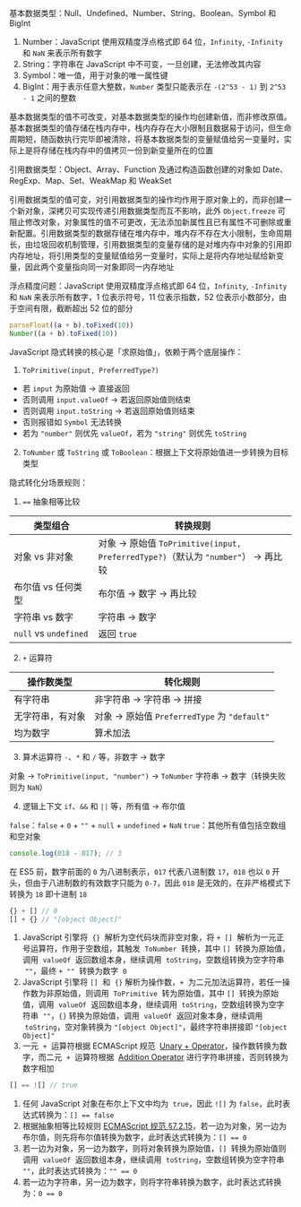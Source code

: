 基本数据类型：Null、Undefined、Number、String、Boolean、Symbol 和 BigInt

1. Number：JavaScript 使用双精度浮点格式即 64 位，`Infinity`, `-Infinity` 和 `NaN` 来表示所有数字
2. String：字符串在 JavaScript 中不可变，一旦创建，无法修改其内容
3. Symbol：唯一值，用于对象的唯一属性键
4. BigInt：用于表示任意大整数，`Number` 类型只能表示在 `-(2^53 - 1)` 到 `2^53 - 1` 之间的整数

基本数据类型的值不可改变，对基本数据类型的操作均创建新值，而非修改原值。基本数据类型的值存储在栈内存中，栈内存存在大小限制且数据易于访问，但生命周期短，随函数执行完毕即被清除，将基本数据类型的变量赋值给另一变量时，实际上是将存储在栈内存中的值拷贝一份到新变量所在的位置

引用数据类型：Object、Array、Function 及通过构造函数创建的对象如 Date、RegExp、Map、Set、WeakMap 和 WeakSet

引用数据类型的值可变，对引用数据类型的操作均作用于原对象上的，而非创建一个新对象，深拷贝可实现传递引用数据类型而互不影响，此外 `Object.freeze` 可阻止修改对象，对象属性的值不可更改，无法添加新属性且已有属性不可删除或重新配置。引用数据类型的数据存储在堆内存中，堆内存不存在大小限制，生命周期长，由垃圾回收机制管理，引用数据类型的变量存储的是对堆内存中对象的引用即内存地址，将引用类型的变量赋值给另一变量时，实际上是将内存地址赋给新变量，因此两个变量指向同一对象即同一内存地址

浮点精度问题：JavaScript 使用双精度浮点格式即 64 位，`Infinity`, `-Infinity` 和 `NaN` 来表示所有数字，1 位表示符号，11 位表示指数，52 位表示小数部分，由于空间有限，截断超出 52 位的部分

```js
parseFloat((a + b).toFixed(10))
Number((a + b).toFixed(10))
```

JavaScript 隐式转换的核心是「求原始值」，依赖于两个底层操作：

1. `ToPrimitive(input, PreferredType?)`

- 若 `input` 为原始值 -> 直接返回
- 否则调用 `input.valueOf` -> 若返回原始值则结束
- 否则调用 `input.toString` -> 若返回原始值则结束
- 否则报错如 `Symbol` 无法转换
- 若为 `"number"` 则优先 `valueOf`，若为 `"string"` 则优先 `toString`

2. `ToNumber` 或 `ToString` 或 `ToBoolean`：根据上下文将原始值进一步转换为目标类型

隐式转化分场景规则：

1. `==` 抽象相等比较

| 类型组合                  | 转换规则                                                                  |
| --------------------- | --------------------------------------------------------------------- |
| 对象 vs 非对象             | 对象 -> 原始值 `ToPrimitive(input, PreferredType?)`（默认为 `"number"`） -> 再比较 |
| 布尔值 vs 任何类型           | 布尔值 -> 数字 -> 再比较                                                      |
| 字符串 vs 数字             | 字符串 -> 数字                                                             |
| `null` vs `undefined` | 返回 `true`                                                             |

2. `+` 运算符

| 操作数类型    | 转化规则                                   |
| -------- | -------------------------------------- |
| 有字符串     | 非字符串 -> 字符串 -> 拼接                      |
| 无字符串，有对象 | 对象 → 原始值 `PreferredType` 为 `"default"` |
| 均为数字     | 算术加法                                   |

3. 算术运算符 `-`、`*` 和 `/` 等，非数字 -> 数字

对象 -> `ToPrimitive(input, "number")` -> `ToNumber`
字符串 -> 数字（转换失败则为 `NaN`）

4. 逻辑上下文 `if`、`&&` 和 `||` 等，所有值 -> 布尔值

`false`：`false` + `0` + `""` + `null` + `undefined` + `NaN`
`true`：其他所有值包括空数组和空对象

```js
console.log(018 - 017); // 3
```

在 ES5 前，数字前面的 `0` 为八进制表示，`017` 代表八进制数 `17`，`018` 也以 `0` 开头，但由于八进制数的有效数字只能为 `0-7`，因此 `018` 是无效的，在非严格模式下转换为 `18` 即十进制 `18`

```js
{} + [] // 0
[] + {} // "[object Object]"
```

1. JavaScript 引擎将  `{}`  解析为空代码块而非空对象，将 `+ []`  解析为一元正号运算符，作用于空数组，其触发  `ToNumber`  转换，其中 `[]`  转换为原始值，调用  `valueOf`  返回数组本身，继续调用  `toString`，空数组转换为空字符串  `""`，最终 `+ ""`  转换为数字  `0`
2. JavaScript 引擎将 `[]`  和  `{}` 解析为操作数，`+`  为二元加法运算符，若任一操作数为非原始值，则调用  `ToPrimitive`  转为原始值，其中 `[]`  转换为原始值，调用  `valueOf`  返回数组本身，继续调用  `toString`，空数组转换为空字符串  `""`，`{}` 转换为原始值，调用  `valueOf`  返回对象本身，继续调用  `toString`，空对象转换为 `"[object Object]"`，最终字符串拼接即 `"[object Object]"`
3. 一元  `+`  运算符根据 ECMAScript 规范  [Unary + Operator](https://tc39.es/ecma262/#sec-unary-plus-operator)，操作数转换为数字，而二元  `+`  运算符根据  [Addition Operator](https://tc39.es/ecma262/#sec-addition-operator-plus) 进行字符串拼接，否则转换为数字相加

```js
[] == ![] // true
```

1. 任何 JavaScript 对象在布尔上下文中均为  `true`，因此 `![]` 为 `false`，此时表达式转换为：`[] == false`
2. 根据抽象相等比较规则 [ECMAScript 规范 §7.2.15](https://tc39.es/ecma262/#sec-abstract-equality-comparison)，若一边为对象，另一边为布尔值，则先将布尔值转换为数字，此时表达式转换为：`[] == 0`
3. 若一边为对象，另一边为数字，则将对象转换为原始值，`[]`  转换为原始值则调用  `valueOf`  返回数组本身，继续调用  `toString`，空数组转换为空字符串 `""`，此时表达式转换为：`"" == 0`
4. 若一边为字符串，另一边为数字，则将字符串转换为数字，此时表达式转换为：`0 == 0`
